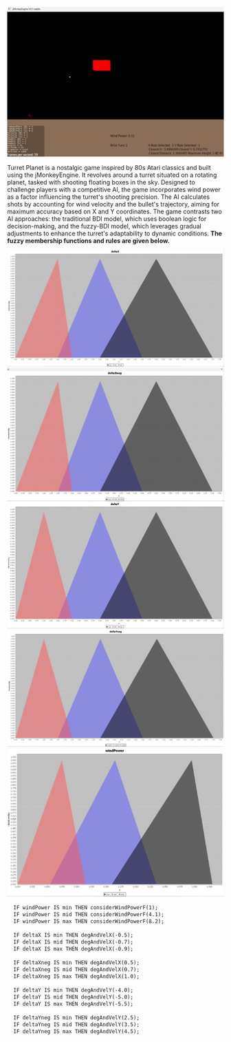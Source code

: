 ![screenshot](TurretPlanet.png)

      
Turret Planet is a nostalgic game inspired by 80s Atari classics and built using the jMonkeyEngine. It revolves around a turret situated on a rotating planet, tasked with shooting floating boxes in the sky. Designed to challenge players with a competitive AI, the game incorporates wind power as a factor influencing the turret's shooting precision. The AI calculates shots by accounting for wind velocity and the bullet's trajectory, aiming for maximum accuracy based on X and Y coordinates. The game contrasts two AI approaches: the traditional BDI model, which uses boolean logic for decision-making, and the fuzzy-BDI model, which leverages gradual adjustments to enhance the turret's adaptability to dynamic conditions. **The fuzzy membership functions and rules are given below.**


![screenshot](deltaX.png)
![screenshot](deltaXneg.png)
![screenshot](deltaY.png)
![screenshot](deltaYneg.png)
![screenshot](windPower.png)
      
      
      IF windPower IS min THEN considerWindPowerF(1);
      IF windPower IS mid THEN considerWindPowerF(4.1);
      IF windPower IS max THEN considerWindPowerF(8.2);

      IF deltaX IS min THEN degAndVelX(-0.5);
      IF deltaX IS mid THEN degAndVelX(-0.7);
      IF deltaX IS max THEN degAndVelX(-0.9);

      IF deltaXneg IS min THEN degAndVelX(0.5);
      IF deltaXneg IS mid THEN degAndVelX(0.7);
      IF deltaXneg IS max THEN degAndVelX(1.0);

      IF deltaY IS min THEN degAndVelY(-4.0);
      IF deltaY IS mid THEN degAndVelY(-5.0);
      IF deltaY IS max THEN degAndVelY(-5.5);

      IF deltaYneg IS min THEN degAndVelY(2.5);
      IF deltaYneg IS mid THEN degAndVelY(3.5);
      IF deltaYneg IS max THEN degAndVelY(4.5);
